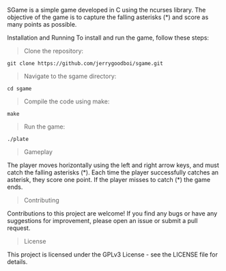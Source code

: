 
SGame is a simple game developed in C using the ncurses library. The objective of the game is to capture the falling asterisks (\*) and score as many points as possible.

Installation and Running
To install and run the game, follow these steps:

>Clone the repository:  


```git clone https://github.com/jerrygoodboi/sgame.git```
>Navigate to the sgame directory:




```cd sgame```
>Compile the code using make:

```make```
>Run the game:

```./plate```


>Gameplay


The player moves horizontally using the left and right arrow keys, and must catch the falling asterisks (\*). Each time the player successfully catches an asterisk, they score one point. If the player misses to catch (*) the game ends.

>Contributing


Contributions to this project are welcome! If you find any bugs or have any suggestions for improvement, please open an issue or submit a pull request.

>License


This project is licensed under the GPLv3 License - see the LICENSE file for details.
